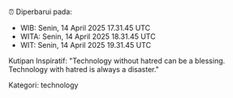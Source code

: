 ⏰ Diperbarui pada:
- WIB: Senin, 14 April 2025 17.31.45 UTC
- WITA: Senin, 14 April 2025 18.31.45 UTC
- WIT: Senin, 14 April 2025 19.31.45 UTC

Kutipan Inspiratif:
"Technology without hatred can be a blessing. Technology with hatred is always a disaster."


Kategori: technology

